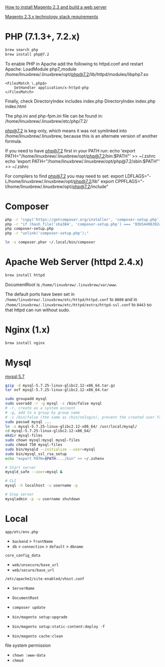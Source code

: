 [How to install Magento 2.3 and build a web server](https://digitalstartup.co.uk/magento/how-to-install-magento-23/)

[Magento 2.3.x technology stack requirements](https://devdocs.magento.com/guides/v2.3/install-gde/system-requirements-tech.html)

# PHP (7.1.3+, 7.2.x)

```bash
brew search php
brew install php@7.2
```

To enable PHP in Apache add the following to httpd.conf and restart Apache:
    LoadModule php7_module /home/linuxbrew/.linuxbrew/opt/php@7.2/lib/httpd/modules/libphp7.so

    <FilesMatch \.php$>
        SetHandler application/x-httpd-php
    </FilesMatch>

Finally, check DirectoryIndex includes index.php
    DirectoryIndex index.php index.html

The php.ini and php-fpm.ini file can be found in:
    /home/linuxbrew/.linuxbrew/etc/php/7.2/

php@7.2 is keg-only, which means it was not symlinked into /home/linuxbrew/.linuxbrew,
because this is an alternate version of another formula.

If you need to have php@7.2 first in your PATH run:
  echo 'export PATH="/home/linuxbrew/.linuxbrew/opt/php@7.2/bin:$PATH"' >> ~/.zshrc
  echo 'export PATH="/home/linuxbrew/.linuxbrew/opt/php@7.2/sbin:$PATH"' >> ~/.zshrc

For compilers to find php@7.2 you may need to set:
  export LDFLAGS="-L/home/linuxbrew/.linuxbrew/opt/php@7.2/lib"
  export CPPFLAGS="-I/home/linuxbrew/.linuxbrew/opt/php@7.2/include"

# Composer

```bash
php -r "copy('https://getcomposer.org/installer', 'composer-setup.php');"
php -r "if (hash_file('sha384', 'composer-setup.php') === '93b54496392c062774670ac18b134c3b3a95e5a5e5c8f1a9f115f203b75bf9a129d5daa8ba6a13e2cc8a1da0806388a8') { echo 'Installer verified'; } else { echo 'Installer corrupt'; unlink('composer-setup.php'); } echo PHP_EOL;"
php composer-setup.php
php -r "unlink('composer-setup.php');"

ln -s composer.phar ~/.local/bin/composer
```

# Apache Web Server (httpd 2.4.x)

```bash
brew install httpd
```

DocumentRoot is `/home/linuxbrew/.linuxbrew/var/www`.

The default ports have been set in `/home/linuxbrew/.linuxbrew/etc/httpd/httpd.conf` to `8080` and in
`/home/linuxbrew/.linuxbrew/etc/httpd/extra/httpd-ssl.conf` to `8443` so that httpd can run without sudo.

# Nginx (1.x)

```bash
brew install nginx
```

# Mysql

[mysql 5.7](https://dev.mysql.com/downloads/mysql/5.7.html)

```bash
gzip -d mysql-5.7.25-linux-glibc2.12-x86_64.tar.gz
tar xvf mysql-5.7.25-linux-glibc2.12-x86_64.tar

sudo groupadd mysql
sudo useradd -r -g mysql -s /bin/false mysql
# -r, create as a system account
# -g, add to a group by group name
# -s /bin/false (the same as /bin/nologin), prevent the created user from loggin on system (would immediately log out if attempted)
sudo passwd mysql ...
ln -s mysql-5.7.25-linux-glibc2.12-x86_64/ /usr/local/mysql/
cd mysql-5.7.25-linux-glibc2.12-x86_64/
mkdir mysql-files
sudo chown mysql:mysql mysql-files
sudo chmod 750 mysql-files
sudo bin/mysqld --initialize --user=mysql
sudo bin/mysql_ssl_rsa_setup
echo "export PATH=$PATH:.../bin" >> ~/.zshenv

# Start server
mysqld_safe --user=mysql &

# CLI
mysql -h localhost -u username -p

# Stop server
mysqladmin -p -u username shutdown
```

# Local

`app/etc/env.php`
- `backend` > `frontName`
- `db` > `connection` > `default` > `dbname`

`core_config_data`
- `web/unsecure/base_url`
- `web/secure/base_url`

`/etc/apache2/site-enabled/vhost.conf`
- `ServerName`
- `DocumentRoot`

- `composer update`
- `bin/magento setup:upgrade`
- `bin/magento setup:static-content:deploy -f`
- `bin/magento cache:clean`

file system permission
- `chown :www-data`
- `chmod`
